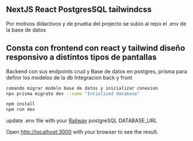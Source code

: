 ## NextJS React PostgresSQL tailwindcss 

Por motivos didactivos y de prueba del projecto se subio al repo el .env de la base de datos 

## Consta con frontend con react y tailwind diseño responsivo a distintos tipos de pantallas
Backend con sus endpoints crud y Base de datos en postgres, prisma para definir los modelos de la db
Integracion back y front 
```bash
comando migrar modelo base de datos y inicializar conexion
npx prisma migrate dev --name "Intialized database"
```
```bash
npm install 
npm run dev
```

update .env file with your [Railway](http://railway.app) postgreSQL DATABASE_URL

Open [http://localhost:3000](http://localhost:3000) with your browser to see the result.
